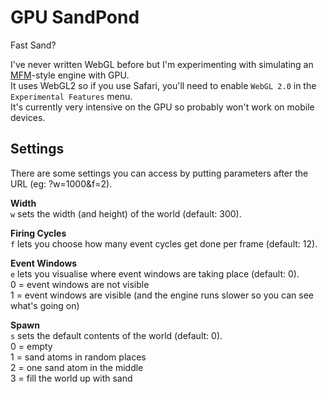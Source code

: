 # GPU SandPond
Fast Sand?

I've never written WebGL before but I'm experimenting with simulating an [MFM](https://github.com/DaveAckley/MFM)-style engine with GPU.<br>
It uses WebGL2 so if you use Safari, you'll need to enable `WebGL 2.0` in the `Experimental Features` menu.<br>
It's currently very intensive on the GPU so probably won't work on mobile devices.

## Settings
There are some settings you can access by putting parameters after the URL (eg: ?w=1000&f=2).

**Width**<br>
`w` sets the width (and height) of the world (default: 300).

**Firing Cycles**<br>
`f` lets you choose how many event cycles get done per frame (default: 12).<br>

**Event Windows**<br>
`e` lets you visualise where event windows are taking place (default: 0).<br>
0 = event windows are not visible<br>
1 = event windows are visible (and the engine runs slower so you can see what's going on)

**Spawn**<br>
`s` sets the default contents of the world (default: 0).<br>
0 = empty<br>
1 = sand atoms in random places<br>
2 = one sand atom in the middle<br>
3 = fill the world up with sand

